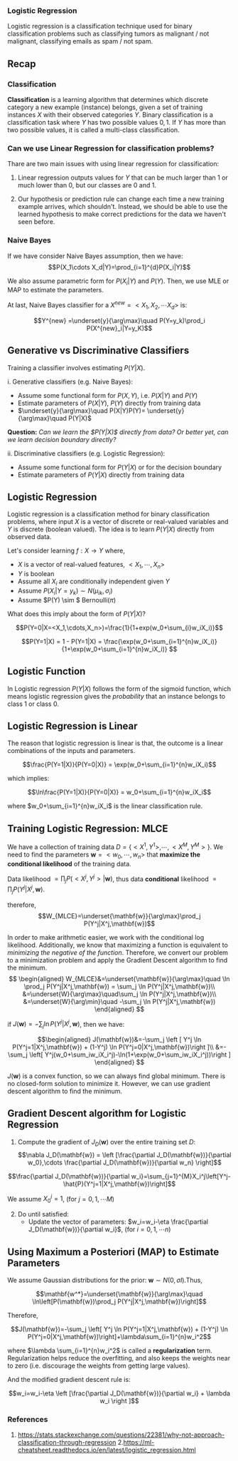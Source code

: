 ### Logistic Regression

Logistic regression is a classification technique used for binary classification problems such as classifying tumors as malignant / not malignant, classifying emails as spam / not spam.

## Recap

### Classification

**Classification** is a learning algorithm that determines which discrete category a new example (instance) belongs, given a set of training instances $X$ with their observed categories $Y$. Binary classification is a classification task where $Y$ has two possible values $0,1$. If $Y$ has more than two possible values, it is called a multi-class classification.

### Can we use Linear Regression for classification problems?
Thare are two main issues with using linear regression for classification:

1. Linear regression outputs values for $Y$ that can be much larger than 1 or much lower than 0, but our classes are 0 and 1.

2. Our hypothesis or prediction rule can change each time a new training example arrives, which shouldn't. Instead, we should be able to use the learned hypothesis to make correct predictions for the data we haven't seen before.




### Naive Bayes

If we have consider Naive Bayes assumption, then we have:
$$P(X_1\cdots X_d|Y)=\prod_{i=1}^{d}P(X_i|Y)$$

We also assume parametric form for $P(X_i|Y)$ and $P(Y)$. Then, we use MLE or MAP to estimate the parameters.

At last, Naive Bayes classifier for a $X^{new} = <X_1,X_2,\cdots X_d>$ is:

$$Y^{new} =\underset{y}{\arg\max}\quad P(Y=y_k)\prod_i P(X^{new}_i|Y=y_K)$$

## Generative vs Discriminative Classifiers

Training a classifier involves estimating $P(Y|X)$.

i. Generative classifiers (e.g. Naive Bayes):

- Assume some functional form for $P(X,Y)$, i.e. $P(X|Y)$ and $P(Y)$
- Estimate parameters of $P(X|Y)$, $P(Y)$ directly from training data
- $\underset{y}{\arg\max}\quad P(X|Y)P(Y)= \underset{y}{\arg\max}\quad P(Y|X)$

**Question:** _Can we learn the \$P(Y|X)\$ directly from data? Or better yet, can we learn decision boundary directly?_

ii. Discriminative classifiers (e.g. Logistic Regression):

- Assume some functional form for $P(Y|X)$ or for the decision boundary
- Estimate parameters of $P(Y|X)$ directly from training data

## Logistic Regression

Logistic regression is a classification method for binary classification problems, where input $X$ is a vector of discrete or real-valued variables and $Y$ is discrete (boolean valued). The idea is to learn $P(Y|X)$ directly from observed data.

Let's consider learning $f:X\rightarrow Y$ where,

- $X$ is a vector of real-valued features, $<X_1,\cdots,X_n>$
- $Y$ is boolean
- Assume all $X_i$ are conditionally independent given $Y$
- Assume $P(X_i|Y=y_k) \sim N(\mu_{ik},\sigma_i)$
- Assume $P(Y) \sim $ Bernoulli($\pi$)

What does this imply about the form of $P(Y|X)$?

$$P(Y=0|X=<X_1,\cdots,X_n>)=\frac{1}{1+exp(w_0+\sum_{i}w_iX_i)}$$

$$P(Y=1|X) = 1 - P(Y=1|X) = \frac{\exp(w_0+\sum_{i=1}^{n}w_iX_i)}{1+\exp(w_0+\sum_{i=1}^{n}w_iX_i)} $$

## Logistic Function

In Logistic regression $P(Y|X)$ follows the form of the sigmoid function, which means logistic regression gives the *probability* that an instance belongs to class $1$ or class $0$.

## Logistic Regression is Linear

The reason that logistic regression is linear is that, the outcome is a linear combinations of the inputs and parameters.

$$\frac{P(Y=1|X)}{P(Y=0|X)} = \exp(w_0+\sum_{i=1}^{n}w_iX_i)$$

which implies:

$$\ln\frac{P(Y=1|X)}{P(Y=0|X)} = w_0+\sum_{i=1}^{n}w_iX_i$$

where $w_0+\sum_{i=1}^{n}w_iX_i$ is the linear classification rule.


## Training Logistic Regression: MLCE

We have a collection of training data $D = \{<X^1,Y^1>,\cdots,<X^M,Y^M>\}$. We need to find the parameters $\mathbf{w}=<w_0,\cdots,w_n>$ that **maximize the conditional likelihood** of the training data.

Data likelihood $=\prod_j P(<X^j,Y^j>|\mathbf{w})$, thus data **conditional** likelihood $=\prod_j P(Y^j|X^j,\mathbf{w})$.

therefore,
$$W_{MLCE}=\underset{\mathbf{w}}{\arg\max}\prod_j P(Y^j|X^j,\mathbf{w})$$

In order to make arithmetic easier, we work with the conditional log likelihood. Additionally, we know that maximizing a function is equivalent to *minimizing the negative of the function*. Therefore, we convert our problem to a minimization problem and apply the Gradient Descent algorithm to find the minimum.
$$
\begin{aligned}
  W_{MLCE}&=\underset{\mathbf{w}}{\arg\max}\quad \ln \prod_j P(Y^j|X^j,\mathbf{w}) =  \sum_j \ln P(Y^j|X^j,\mathbf{w})\\
  &=\underset{W}{\arg\max}\quad\sum_j \ln P(Y^j|X^j,\mathbf{w})\\
  &=\underset{W}{\arg\min}\quad -\sum_j \ln P(Y^j|X^j,\mathbf{w})
\end{aligned}
$$

if $J(\mathbf{w})=-\sum_j \ln P(Y^j|X^j,\mathbf{w})$, then we have:

$$\begin{aligned}
  J(\mathbf{w})&=-\sum_j \left [ Y^j \ln P(Y^j=1|X^j,\mathbf{w}) + (1-Y^j) \ln P(Y^j=0|X^j,\mathbf{w})\right ]\\
  &=-\sum_j \left[ Y^j(w_0+\sum_iw_iX_i^j)-\ln(1+\exp(w_0+\sum_iw_iX_i^j))\right ]
\end{aligned}
$$

$J(\mathbf{w})$ is a convex function, so we can always find global minimum. There is no closed-form solution to minimize it. However, we can use gradient descent algorithm to find the minimum.

## Gradient Descent algorithm for Logistic Regression

1. Compute the gradient of $J_D(\mathbf{w})$ over the entire training set $D$:
$$\nabla J_D(\mathbf{w}) = \left [\frac{\partial J_D(\mathbf{w})}{\partial w_0},\cdots \frac{\partial J_D(\mathbf{w})}{\partial w_n} \right]$$

$$\frac{\partial J_D(\mathbf{w})}{\partial w_i}=\sum_{j=1}^{M}X_i^j\left[Y^j-\hat{P}(Y^j=1|X^j,\mathbf{w})\right]$$

We assume $X_0^j=1$, (for $j=0,1,\cdots M$)

2. Do until satisfied:
   - Update the vector of parameters: $w_i=w_i-\eta \frac{\partial J_D(\mathbf{w})}{\partial w_i}$, (for $i=0,1,\cdots n$)

## Using Maximum a Posteriori (MAP) to Estimate Parameters
We assume Gaussian distributions for the prior: $\mathbf{w} \sim N(0,\sigma I)$.Thus,

$$\mathbf{w^*}=\underset{\mathbf{w}}{\arg\max}\quad \ln\left[P(\mathbf{w})\prod_j P(Y^j|X^j,\mathbf{w})\right]$$

Therefore,

$$J(\mathbf{w})=-\sum_j \left[ Y^j \ln P(Y^j=1|X^j,\mathbf{w}) + (1-Y^j) \ln P(Y^j=0|X^j,\mathbf{w})\right]+\lambda\sum_{i=1}^{n}w_i^2$$

where $\lambda \sum_{i=1}^{n}w_i^2$ is called a **regularization** term. Regularization helps reduce the overfitting, and also keeps the weights near to zero (i.e. discourage the weights from getting large values).


And the modified gradient descent rule is:

$$w_i=w_i-\eta \left [\frac{\partial J_D(\mathbf{w})}{\partial w_i} + \lambda w_i \right ]$$










<!--
## How to Derive $P(Y|X)$ for Gaussian $P(X_i|Y=y_k)$ assuming $\sigma_{ik}=\sigma_i$

$$
\begin{aligned}
P(Y=1|X) &= \frac{P(Y=1)P(X|Y=1)}{P(Y=1)P(X|Y=1) + P(Y=0)P(X|Y=0)}\\\\
&= \frac{1}{1+\dfrac{P(Y=0)P(X|Y=0)}{P(Y=1)P(X|Y=1)}}\\\\
&=\frac{1}{1+\exp(\ln \left ( \dfrac{P(Y=0)P(X|Y=0)}{P(Y=1)P(X|Y=1)} \right)}\\\\
&= \frac{1}{1+\exp\left ((\ln \dfrac{1-\pi}{\pi}) + (\sum_{i}\ln \dfrac{P(X_i|Y=0)}{P(X_i|Y=1)}) \right)}
\end{aligned}
$$

We know that $P(x|y_k)=\frac{1}{\sigma_{ik}\sqrt{2\pi}}e^{\frac{-(x-\mu_{ik})^2}{2\sigma_{ik}^2}}$, thus:

$$P(Y=1|X)=\frac{1}{1+\exp(w_0+\sum_{i=1}^{n}w_iX_i)}$$

where $w_i=\frac{\mu_{i0}-\mu_{i1}}{\sigma_i^2}$ for all $i=1,\cdots,n$

For all the details, please see [Tom Mitchell's Chapter on Logistic Regression]("http://www.cs.cmu.edu/~tom/mlbook/NBayesLogReg.pdf").


We can compute $P(Y=0|X)$ from $P(Y=1|X)$ as follows:

$$P(Y=0|X) = 1 - P(Y=1|X) = \frac{\exp(w_0+\sum_{i=1}^{n}w_iX_i)}{1+\exp(w_0+\sum_{i=1}^{n}w_iX_i)} $$ -->



### References
1. https://stats.stackexchange.com/questions/22381/why-not-approach-classification-through-regression
2.https://ml-cheatsheet.readthedocs.io/en/latest/logistic_regression.html











